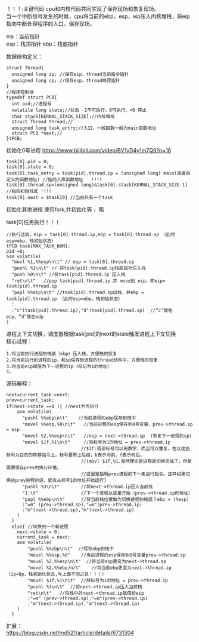 ！！！:关键代码
cpu和内核代码共同实现了保存现场和恢复现场。  
当一个中断信号发生的时候，cpu将当前的ebp，esp，eip压入内核堆栈，将eip指向中断处理程序的入口。保存现场。  


eip：当前指针  
esp：栈顶指针
ebp：栈底指针

数据结构定义：

    struct Thread{
      unsigned long ip; //保存eip，thread当前指令指针
      unsigned long sp; //保存esp，thread栈顶指针
    }
    //程序控制块
    typedef struct PCB{
      int pid;//进程号
      volatile long state;//状态 -1不可执行，0可执行，>0 停止
      char stack[KERNAL_STACK_SIZE];//内核堆栈
      struct Thread thread;//
      unsigned long task_entry;//入口，一般函数一般为main函数地址
      struct PCB *next;//
    }tPCB;
    
初始化0号进程  https://www.bilibili.com/video/BV1yD4y1m7Q9?p=16  

    task[0].pid = 0;
    task[0].state = 0;
    task[0].task_entry = task[pid].thread.ip = (unsigned long) main(或者自定义的函数地址) //指向入库函数地址   !!!!
    task[0].thread.sp=(unsigned long)&task[0].stack[KERNAL_STACK_SIZE-1]  //指向初始栈底 !!!!
    task[0].next = $task[0] //当前只有一个task
    
    
初始化其他进程  使用fork,并初始化等 ，略  
    
task[0]任务执行！！！  
    
    //执行过后，eip = task[0].thread.ip,ebp = task[0].thread.sp （此时esp=ebp，栈初始状态）
    tPCB task[MAX_TASK_NUM]; 
    pid =0;
    asm volatile(
      "movl %1,%%esp\n\t" // esp = task[0].thread.sp 
      "pushl %1\n\t" // 将task[pid].thread.sp栈底指针压入栈  
      "push %0\n\t" //将task[pid].thread.ip 压入栈  
      "ret\n\t"   //pop task[pid].thread.ip 并 move到 eip，即eip=  task[pid].thread.ip
      "popl %%ebp\n\t" //task[pid].thread.sp出栈，并ebp =  task[pid].thread.sp （此时esp=ebp，栈初始状态）
      :
      :"c"(task[pid].thread.ip),"d"(task[pid].thread.sp)  //“c”放在ecp，“d”放在edp
    ) 
    
    
进程上下文切换，调度器根据task[pid]的next的state触发进程上下文切换  
核心过程：

    1.将当前执行进程的栈底（ebp）压入栈，方便栈的恢复
    2.将当前执行的进程的ip，和sp保存到进程的thread结构中，方便栈的恢复
    3.将当前eip赋值为下一进程的ip（标记为1的地址）
    4.
    
源码解释：

    next=current_task->next;
    prev=current_task;
    if(next->state ==0 ){ //next为可执行
        asm volatile(
          "pushl %%ebp\n\t"    //当前进程的ebp保存到栈中
          "movel %%esp,%0\n\t"   //当前进程的esp保存到0号变量，prev->thread.sp = esp
          "movel %2,%%esp\n\t"   //esp = next->thread.sp  (恢复下一进程的sp)
          "movel $1f,%1\n\t"     //将标号为1的地址 = prev->thread.ip  
                                //$1f:局部标号可以用数字，而且可以重复。在以这些标号为目的的转移指令上，标号要带上后缀，b表示向前，f表示向后。
                                //(movl $1f,%1.虽然理论是进程是切换完成了，但是需要保存prev的执行环境。
                                //这里是指明prev进程的下一条运行指令。这样如果切换进prev进程的话，就会从标号1的地址开始运行)
          "pushl %3\n\t"        //将next->thread.ip压入当前栈
          "1:\t"                //下一个进程从这里开始（prev->thread.ip的地址）
          "popl %%ebp\n\t"      //将当前栈位置做为切换进程的栈底？ebp = (%esp)
          :"=m" (prev->thread.sp),"=m"(prev->thread.ip)  
          :"m"(next->thread.sp),"m"(next->thread.ip)
        )
      }
      else{ //切换到一个新进程  
        next->state = 0;
        current_task = next;
        asm volatile(
            "pushl %%ebp\n\t"  //保存ebp到栈中
            "movel %%esp,%0"    //当前进程的esp保存到0号变量prev->thread.sp
            "movel %2,%%esp\n\t"  //将当前esp更变为next->thread.sp
            "movel %2,%%ebp/n/t"    //将当前ebp更变为next->thread.ip （ip=bp，栈初始化状态,与上面不同之处！！！）
            "movel $1f,%1\n\t"  //将标号为1的地址 = prev->thread.ip
            "pushl %3\n\t"  //将next->thread.ip压入当前栈
            "ret\n\t"   //将栈中的next->thread.ip赋值给eip  
            :"=m" (prev->thread.sp),"=m"(prev->thread.ip)  
            :"m"(next->thread.sp),"m"(next->thread.ip)
        )
      }




扩展：  
https://blog.csdn.net/md521/article/details/6731304
